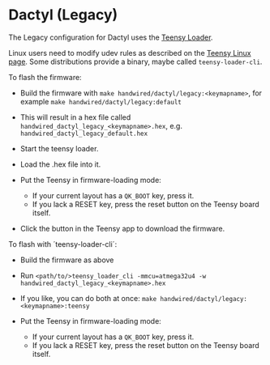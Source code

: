 # Dactyl (Legacy)

The Legacy configuration for Dactyl uses the [Teensy Loader](https://www.pjrc.com/teensy/loader.html).

Linux users need to modify udev rules as described on the [Teensy
Linux page].  Some distributions provide a binary, maybe called
`teensy-loader-cli`.

[Teensy Linux page]: https://www.pjrc.com/teensy/loader_linux.html

To flash the firmware:

  - Build the firmware with `make handwired/dactyl/legacy:<keymapname>`, for example `make handwired/dactyl/legacy:default`
  - This will result in a hex file called `handwired_dactyl_legacy_<keymapname>.hex`, e.g.
    `handwired_dactyl_legacy_default.hex`

  - Start the teensy loader.

  - Load the .hex file into it.

  - Put the Teensy in firmware-loading mode:
    * If your current layout has a `QK_BOOT` key, press it.
    * If you lack a RESET key, press the reset button on the Teensy board itself.

  - Click the button in the Teensy app to download the firmware.

To flash with ´teensy-loader-cli´:

  - Build the firmware as above

  - Run `<path/to/>teensy_loader_cli -mmcu=atmega32u4 -w handwired_dactyl_legacy_<keymapname>.hex`

  - If you like, you can do both at once: `make handwired/dactyl/legacy:<keymapname>:teensy`

  - Put the Teensy in firmware-loading mode:
    * If your current layout has a `QK_BOOT` key, press it.
    * If you lack a RESET key, press the reset button on the Teensy board itself.
